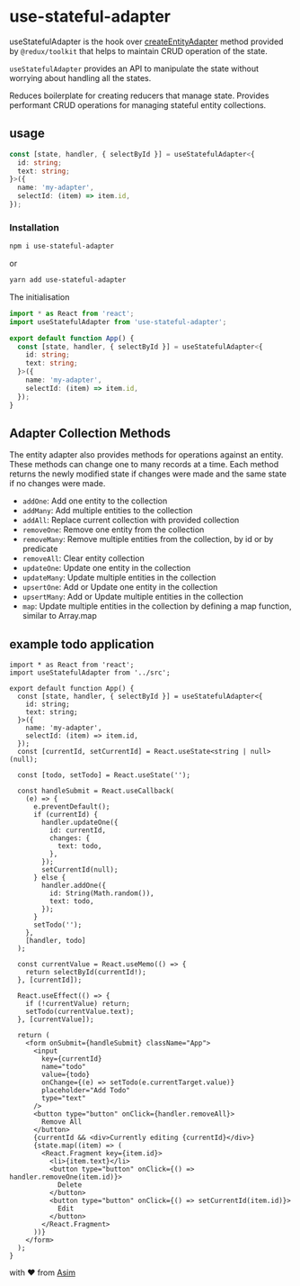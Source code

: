 # use-stateful-adapter

useStatefulAdapter is the hook over [createEntityAdapter](https://redux-toolkit.js.org/api/createEntityAdapter) method provided by `@redux/toolkit` that helps to maintain CRUD operation of the state.

`useStatefulAdapter` provides an API to manipulate the state without worrying about handling all the states.

Reduces boilerplate for creating reducers that manage state.
Provides performant CRUD operations for managing stateful entity collections.

## usage

```typescript
const [state, handler, { selectById }] = useStatefulAdapter<{
  id: string;
  text: string;
}>({
  name: 'my-adapter',
  selectId: (item) => item.id,
});
```

### Installation

```bash
npm i use-stateful-adapter
```

or

```bash
yarn add use-stateful-adapter
```

The initialisation

```typescript
import * as React from 'react';
import useStatefulAdapter from 'use-stateful-adapter';

export default function App() {
  const [state, handler, { selectById }] = useStatefulAdapter<{
    id: string;
    text: string;
  }>({
    name: 'my-adapter',
    selectId: (item) => item.id,
  });
}
```

## Adapter Collection Methods

The entity adapter also provides methods for operations against an entity. These methods can change one to many records at a time. Each method returns the newly modified state if changes were made and the same state if no changes were made.

- `addOne`: Add one entity to the collection
- `addMany`: Add multiple entities to the collection
- `addAll`: Replace current collection with provided collection
- `removeOne`: Remove one entity from the collection
- `removeMany`: Remove multiple entities from the collection, by id or by predicate
- `removeAll`: Clear entity collection
- `updateOne`: Update one entity in the collection
- `updateMany`: Update multiple entities in the collection
- `upsertOne`: Add or Update one entity in the collection
- `upsertMany`: Add or Update multiple entities in the collection
- `map`: Update multiple entities in the collection by defining a map function, similar to Array.map

## example todo application

```tsx
import * as React from 'react';
import useStatefulAdapter from '../src';

export default function App() {
  const [state, handler, { selectById }] = useStatefulAdapter<{
    id: string;
    text: string;
  }>({
    name: 'my-adapter',
    selectId: (item) => item.id,
  });
  const [currentId, setCurrentId] = React.useState<string | null>(null);

  const [todo, setTodo] = React.useState('');

  const handleSubmit = React.useCallback(
    (e) => {
      e.preventDefault();
      if (currentId) {
        handler.updateOne({
          id: currentId,
          changes: {
            text: todo,
          },
        });
        setCurrentId(null);
      } else {
        handler.addOne({
          id: String(Math.random()),
          text: todo,
        });
      }
      setTodo('');
    },
    [handler, todo]
  );

  const currentValue = React.useMemo(() => {
    return selectById(currentId!);
  }, [currentId]);

  React.useEffect(() => {
    if (!currentValue) return;
    setTodo(currentValue.text);
  }, [currentValue]);

  return (
    <form onSubmit={handleSubmit} className="App">
      <input
        key={currentId}
        name="todo"
        value={todo}
        onChange={(e) => setTodo(e.currentTarget.value)}
        placeholder="Add Todo"
        type="text"
      />
      <button type="button" onClick={handler.removeAll}>
        Remove All
      </button>
      {currentId && <div>Currently editing {currentId}</div>}
      {state.map((item) => (
        <React.Fragment key={item.id}>
          <li>{item.text}</li>
          <button type="button" onClick={() => handler.removeOne(item.id)}>
            Delete
          </button>
          <button type="button" onClick={() => setCurrentId(item.id)}>
            Edit
          </button>
        </React.Fragment>
      ))}
    </form>
  );
}
```

with ❤️ from [Asim](https://github.com/asimdahall)
